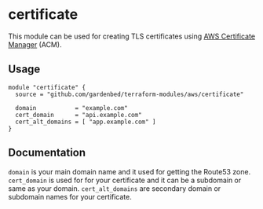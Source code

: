 # certificate

This module can be used for creating TLS certificates using [AWS Certificate Manager](https://aws.amazon.com/certificate-manager) (ACM).

## Usage

```hcl
module "certificate" {
  source = "github.com/gardenbed/terraform-modules/aws/certificate"

  domain           = "example.com"
  cert_domain      = "api.example.com"
  cert_alt_domains = [ "app.example.com" ]
}
```

## Documentation

`domain` is your main domain name and it used for getting the Route53 zone.
`cert_domain` is used for for your certificate and it can be a subdomain or same as your domain.
`cert_alt_domains` are secondary domain or subdomain names for your certificate.
